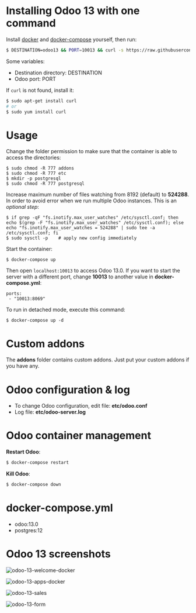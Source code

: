 # Installing Odoo 13 with one command

Install [docker](https://docs.docker.com/get-docker/) and [docker-compose](https://docs.docker.com/compose/install/) yourself, then run:

``` bash
$ DESTINATION=odoo13 && PORT=10013 && curl -s https://raw.githubusercontent.com/minhng92/odoo-13-docker-compose/master/run.sh | sudo bash
```

Some variables:
* Destination directory: DESTINATION 
* Odoo port: PORT

If `curl` is not found, install it:

``` bash
$ sudo apt-get install curl
# or
$ sudo yum install curl
```

# Usage

Change the folder permission to make sure that the container is able to access the directories:

```
$ sudo chmod -R 777 addons
$ sudo chmod -R 777 etc
$ mkdir -p postgresql
$ sudo chmod -R 777 postgresql
```

Increase maximum number of files watching from 8192 (default) to **524288**. In order to avoid error when we run multiple Odoo instances. This is an *optional step*:

```
$ if grep -qF "fs.inotify.max_user_watches" /etc/sysctl.conf; then echo $(grep -F "fs.inotify.max_user_watches" /etc/sysctl.conf); else echo "fs.inotify.max_user_watches = 524288" | sudo tee -a /etc/sysctl.conf; fi
$ sudo sysctl -p    # apply new config immediately
```

Start the container:
```
$ docker-compose up
```

Then open `localhost:10013` to access Odoo 13.0. If you want to start the server with a different port, change **10013** to another value in **docker-compose.yml**:

```
ports:
 - "10013:8069"
```

To run in detached mode, execute this command:

```
$ docker-compose up -d
```

# Custom addons

The **addons** folder contains custom addons. Just put your custom addons if you have any.

# Odoo configuration & log

* To change Odoo configuration, edit file: **etc/odoo.conf**
* Log file: **etc/odoo-server.log**

# Odoo container management

**Restart Odoo**:

``` bash
$ docker-compose restart
```

**Kill Odoo**:

``` bash
$ docker-compose down
```

# docker-compose.yml

* odoo:13.0
* postgres:12

# Odoo 13 screenshots

![odoo-13-welcome-docker](screenshots/odoo-13-welcome-screenshot.png)

![odoo-13-apps-docker](screenshots/odoo-13-apps-screenshot.png)

![odoo-13-sales](screenshots/odoo-13-sales-screen.png)

![odoo-13-form](screenshots/odoo-13-sales-form.png)
